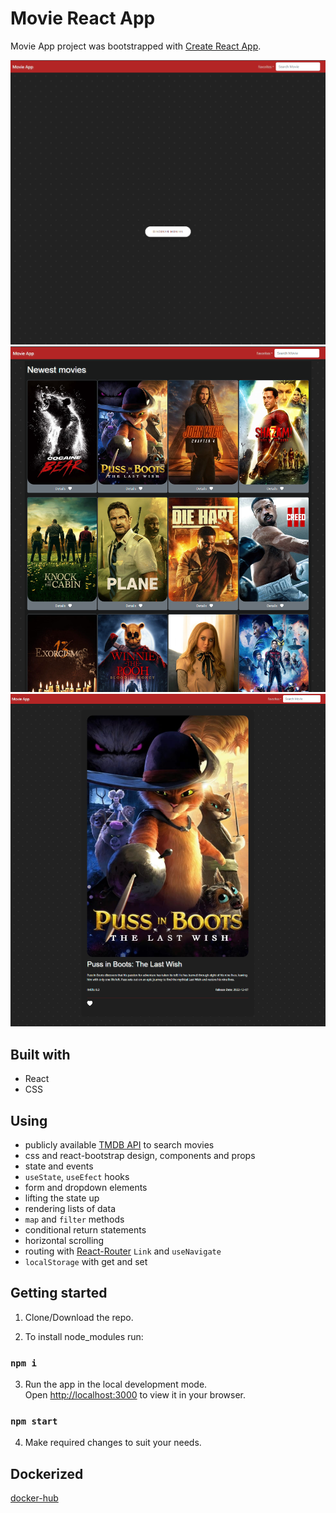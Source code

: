 # Movie React App

Movie App project was bootstrapped with [Create React App](https://github.com/facebook/create-react-app).

![home](movie-app1.png)
![discovery](movie-app2.png)
![more](movie-app3.png)

## Built with

- React
- CSS

## Using

- publicly available [TMDB API](https://www.themoviedb.org/documentation/api) to search movies
- css and react-bootstrap design, components and props
- state and events
- `useState`, `useEfect` hooks
- form and dropdown elements
- lifting the state up
- rendering lists of data
- `map` and `filter` methods
- conditional return statements
- horizontal scrolling
- routing with [React-Router](https://reactrouter.com/en/main) `Link` and `useNavigate`
- `localStorage` with get and set

## Getting started

1. Clone/Download the repo.

2. To install node_modules run:

### `npm i`

3. Run the app in the local development mode.\
   Open [http://localhost:3000](http://localhost:3000) to view it in your browser.

### `npm start`

4. Make required changes to suit your needs.

## Dockerized

[docker-hub](https://hub.docker.com/u/dzoliana)
